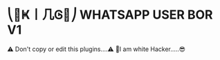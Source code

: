 # ⎝🌲Ҝ丨几Ꮆ🌲⎠ WHATSAPP USER BOR V1

⚠️️ Don't copy or edit this plugins....⚠️️
🤘I am white Hacker.....😎

